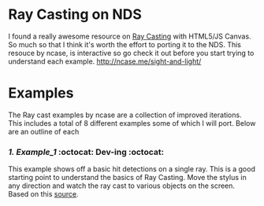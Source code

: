 # Ray Casting on NDS
I found a really awesome resource on [Ray Casting](https://en.wikipedia.org/wiki/Ray_casting) with HTML5/JS Canvas. So much so that I think it's worth the effort to porting it to the NDS. This resouce by ncase, is interactive so go check it out before you start trying to understand each example. http://ncase.me/sight-and-light/

# Examples
The Ray cast examples by ncase are a collection of improved iterations. This includes a total of 8 different examples some of which I will port. Below are an outline of each

### *1. Example_1* :octocat: Dev-ing :octocat:
This example shows off a basic hit detections on a single ray. This is a good starting point to understand the basics of Ray Casting. Move the stylus in any direction and watch the ray cast to various objects on the screen. Based on this [source](https://github.com/ncase/sight-and-light/blob/gh-pages/draft1.html).
